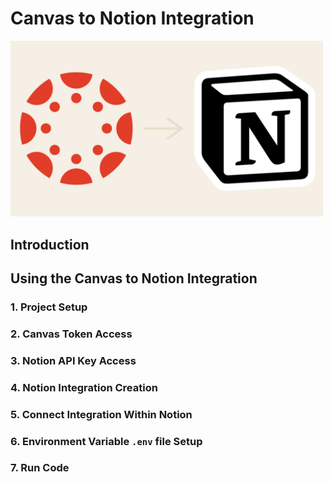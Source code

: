 # Canvas to Notion Integration

<img src="./img/CanvasToNotion.png" width="500"/>

## Introduction

## Using the Canvas to Notion Integration

### 1. Project Setup

### 2. Canvas Token Access

### 3. Notion API Key Access

### 4. Notion Integration Creation

### 5. Connect Integration Within Notion

### 6. Environment Variable `.env` file Setup

### 7. Run Code


